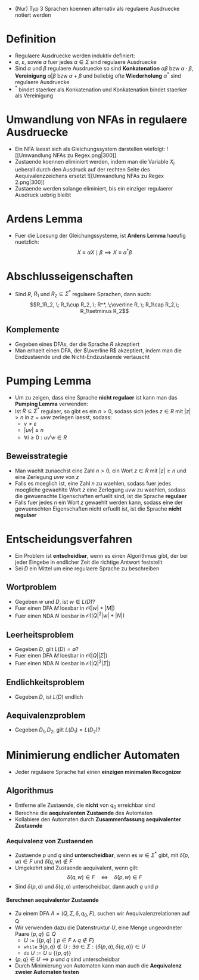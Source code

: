 - (Nur) Typ 3 Sprachen koennen alternativ als regulaere Ausdruecke notiert werden
# Definition
- Regulaere Ausdruecke werden induktiv definiert: 
- $\emptyset$, $\varepsilon$, sowie $a$ fuer jedes $a \in \Sigma$ sind regulaere Ausdruecke
- Sind $\alpha$ und $\beta$ regulaere Ausdruecke so sind **Konkatenation** $\alpha \beta$ bzw $\alpha \cdot \beta$, **Vereinigung** $\alpha | \beta$ bzw $\alpha + \beta$ und beliebig ofte **Wiederholung** $\alpha^*$ sind regulaere Ausdruecke
- $^*$ bindet staerker als Konkatenation und Konkatenation bindet staerker als Vereinigung
# Umwandlung von NFAs in regulaere Ausdruecke
- Ein NFA laesst sich als Gleichungssystem darstellen wiefolgt:
![[Umwandlung NFAs zu Regex.png|300]]
- Zustaende koennen eliminiert werden, indem man die Variable $X_i$ ueberall durch den Ausdruck auf der rechten Seite des Aequivalenzzeichens ersetzt
![[Umwandlung NFAs zu Regex 2.png|300]]
- Zustaende werden solange eliminiert, bis ein einziger regulaerer Ausdruck uebrig bleibt
# Ardens Lemma
- Fuer die Loesung der Gleichungssysteme, ist **Ardens Lemma** haeufig nuetzlich:
$$X \equiv \alpha X\mid \beta \implies X \equiv \alpha^*\beta$$
# Abschlusseigenschaften
- Sind $R$, $R_1$ und $R_2 \subseteq \Sigma^*$ regulaere Sprachen, dann auch:
$$R_1R_2, \; R_1\cup R_2, \; R^*, \;\overline R, \; R_1\cap R_2,\; R_1\setminus R_2$$
## Komplemente
- Gegeben eines DFAs, der die Sprache $R$ akzeptiert
- Man erhaelt einen DFA, der $\overline R$ akzeptiert, indem man die Endzustaende und die Nicht-Endzustaende vertauscht
# Pumping Lemma
- Um zu zeigen, dass eine Sprache **nicht regulaer** ist kann man das **Pumping Lemma** verwenden: 
- Ist $R \subseteq \Sigma^*$ regulaer, so gibt es ein $n>0$, sodass sich jedes $z\in R$ mit $|z|>n$ in $z = uvw$ zerlegen laesst, sodass:
	- $v \neq \varepsilon$
	- $|uv| \le n$
	- $\forall i \ge 0: uv^iw \in R$ 
## Beweisstrategie
- Man waehlt zunaechst eine Zahl $n > 0$, ein Wort $z \in R$ mit $|z| \ge n$ und eine Zerlegung $uvw$ von $z$
- Falls es moeglich ist, eine Zahl $n$ zu waehlen, sodass fuer jedes moegliche gewaehlte Wort $z$ eine Zerlegung $uvw$ zu waehlen, sodass die gewuenschte Eigenschaften erfuellt sind, ist die Sprache **regulaer**
- Falls fuer jedes $n$ ein Wort $z$ gewaehlt werden kann, sodass eine der gewuenschten Eigenschaften nicht erfuellt ist, ist die Sprache **nicht regulaer**
# Entscheidungsverfahren
- Ein Problem ist **entscheidbar**, wenn es einen Algorithmus gibt, der bei jeder Eingebe in endlicher Zeit die richtige Antwort feststellt
- Sei $D$ ein Mittel um eine regulaere Sprache zu beschreiben
## Wortproblem
- Gegeben $w$ und $D$, ist $w \in L(D)$?
- Fuer einen DFA $M$ loesbar in $\mathcal O(|w| + |M|)$ 
- Fuer einen NDA $N$ loesbar in $\mathcal O(|Q|^2|w|+|N|)$
## Leerheitsproblem
- Gegeben $D$, gilt $L(D) = \emptyset$?
- Fuer einen DFA $M$ loesbar in $\mathcal O(|Q||\Sigma|)$ 
- Fuer einen NDA $N$ loesbar in $\mathcal O(|Q|^2|\Sigma|)$ 
## Endlichkeitsproblem
- Gegeben $D$, ist $L(D)$ endlich
## Aequivalenzproblem
- Gegeben $D_1, D_2$, gilt $L(D_1) = L(D_2)$?
# Minimierung endlicher Automaten
- Jeder regulaere Sprache hat einen **einzigen minimalen Recognizer**
## Algorithmus
- Entferne alle Zustaende, die **nicht** von $q_0$ erreichbar sind
- Berechne die **aequivalenten Zustaende** des Automaten
- Kollabiere den Automaten durch **Zusammenfassung aequivalenter Zustaende**
### Aequivalenz von Zustaenden
- Zustaende $p$ und $q$ sind **unterscheidbar**, wenn es $w \in \Sigma^*$ gibt, mit $\hat \delta (p, w) \in F$ und $\hat \delta (q, w) \not \in F$
- Umgekehrt sind Zustaende aequivalent, wenn gilt: 
$$\hat \delta(q, w) \in F \quad \Leftrightarrow \quad \hat \delta(p, w) \in F$$
- Sind $\delta(p, a)$ und $\delta(q, a)$ unterscheidbar, dann auch $q$ und $p$
#### Berechnen aequivalenter Zustaende
- Zu einem DFA $A = (Q, \Sigma, \delta, q_0, F)$, suchen wir Aequivalenzrelationen auf Q
- Wir verwenden dazu die Datenstruktur $U$, eine Menge ungeordneter Paare $\{p, q\} \subseteq Q$
	- $U := \{\{p, q\}\mid p \in F \land q \not \in F\}$ 
	- `while` $\exists \{p, q\} \not \in U: \exists a \in \Sigma: \{\delta(p, a), \delta(q, a)\} \in U$ 
	- `do` $U:= U \cup \{\{p, q\}\}$
- $\{p, q\}\in U \implies p$ und $q$ sind unterscheidbar   
- Durch Minimierung von Automaten kann man auch die **Aequivalenz zweier Automaten testen**
